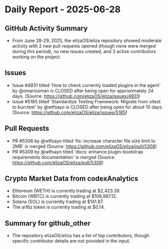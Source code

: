 # Daily Report - 2025-06-28

## GitHub Activity Summary
- From June 28-29, 2025, the elizaOS/eliza repository showed moderate activity with 2 new pull requests opened (though none were merged during this period), no new issues created, and 3 active contributors working on the project.

## Issues
- Issue #4931 titled 'How to check currently loaded plugins in the agent' by @omariosman is CLOSED after being open for approximately 24 days. (Source: https://github.com/elizaOS/eliza/issues/4931)
- Issue #5185 titled 'Standardize Testing Framework: Migrate from vitest to bun:test' by @wtfsayo is CLOSED after being open for about 10 days. (Source: https://github.com/elizaOS/eliza/issues/5185)

## Pull Requests
- PR #5308 by @wtfsayo titled 'fix: increase character file size limit to 2MB' is merged (Source: https://github.com/elizaOS/eliza/pull/5308)
- PR #5309 by @wtfsayo titled 'docs: enhance plugin-bootstrap requirements documentation' is merged (Source: https://github.com/elizaOS/eliza/pull/5309)

## Crypto Market Data from codexAnalytics
- Ethereum (WETH) is currently trading at $2,423.39.
- Bitcoin (WBTC) is currently trading at $106,987.12.
- Solana (SOL) is currently trading at $141.87.
- The ai16z token is currently trading at $0.14.

## Summary for github_other
- The repository elizaOS/eliza has a list of top contributors, though specific contributor details are not provided in the input.